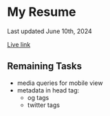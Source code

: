 # My Resume
Last updated June 10th, 2024

[Live link](https://okoro-brian-html-css-resume.vercel.app/)

## Remaining Tasks
- media queries for mobile view
- metadata in head tag:
    - og tags
    - twitter tags